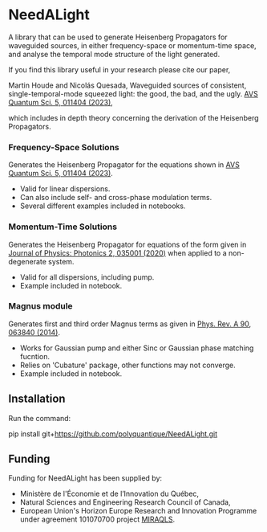 # NeedALight
A library that can be used to generate Heisenberg Propagators for waveguided sources, in either frequency-space or momentum-time space, and analyse the temporal mode structure of the light generated.

If you find this library useful in your research please cite our paper, 

Martin Houde and Nicolás Quesada, Waveguided sources of consistent, single-temporal-mode squeezed light: the good, the bad, and the ugly. [AVS Quantum Sci. 5, 011404 (2023)](https://avs.scitation.org/doi/10.1116/5.0133009),

which includes in depth theory concerning the derivation of the Heisenberg Propagators.
### Frequency-Space Solutions
Generates the Heisenberg Propagator for the equations shown in [AVS Quantum Sci. 5, 011404 (2023)](https://avs.scitation.org/doi/10.1116/5.0133009). 

 * Valid for linear dispersions. 
 * Can also include self- and cross-phase modulation terms.
 * Several different examples included in notebooks.
 
### Momentum-Time Solutions
Generates the Heisenberg Propagator for equations of the form given in [Journal of Physics: Photonics 2, 035001 (2020)](https://iopscience.iop.org/article/10.1088/2515-7647/ab87fc/meta) when applied to a non-degenerate system.

 * Valid for all dispersions, including pump. 
 * Example included in notebook.

### Magnus module
Generates first and third order Magnus terms as given in [Phys. Rev. A 90, 063840 (2014)](https://doi.org/10.1103/PhysRevA.90.063840).

* Works for Gaussian pump and either Sinc or Gaussian phase matching fucntion.
* Relies on 'Cubature' package, other functions may not converge.
* Example included in notebook. 


## Installation 
Run the command:

pip install git+https://github.com/polyquantique/NeedALight.git

## Funding

Funding for NeedALight has been supplied by:  

  * Ministère de l'Économie et de l’Innovation du Québec, 
  * Natural Sciences and Engineering Research Council of Canada, 
  * European Union's Horizon Europe Research and Innovation Programme under agreement 101070700 project [MIRAQLS](https://sites.google.com/view/miraqls/).

